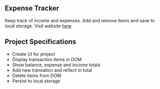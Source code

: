 ## Expense Tracker

Keep track of income and expenses. Add and remove items and save to local storage.
Visit website <a href="https://anuj6299.github.io/expense-tracker/">here</a>

## Project Specifications

- Create UI for project
- Display transaction items in DOM
- Show balance, expense and income totals
- Add new transation and reflect in total
- Delete items from DOM
- Persist to local storage
